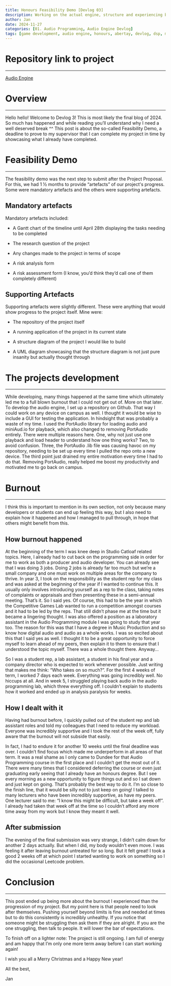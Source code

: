 ```yaml
---
title: Honours Feasibility Demo [Devlog 03]
description: Working on the actual engine, structure and experiencing burnout
author: Jan
date: 2024-11-27
categories: [01. Audio Programming, Audio Engine Devlog]
tags: [game development, audio engine, honours, abertay, devlog, dsp, memory management]
---
```

# Repository link to project
---
[Audio Engine](https://github.com/JanHuss/maginEngineAudio)

# Overview
---
Hello hello! Welcome to Devlog 3! This is most likely the final blog of 2024. So much has happened and while reading you’ll understand why I need a well deserved break ^^
This post is about the so-called Feasibility Demo, a deadline to prove to my supervisor that I can complete my project in time by showcasing what I already have completed. 

# Feasibility Demo
---
The feasibility demo was the next step to submit after the Project Proposal. For this, we had 1 ½ months to provide “artefacts” of our project's progress. Some were mandatory artefacts and the others were supporting artefacts. 

## Mandatory artefacts
Mandatory artefacts included: 
- A Gantt chart of the timeline until April 28th displaying the tasks needing to be completed

- The research question of the project
- Any changes made to the project in terms of scope 
- A risk analysis form
- A risk assessment form (I know, you’d think they’d call one of them completely different)

## Supporting Artefacts
Supporting artefacts were slightly different. These were anything that would show progress to the project itself. Mine were:
- The repository of the project itself 

- A running application of the project in its current state
- A structure diagram of the project I would like to build

- A UML diagram showcasing that the structure diagram is not just pure insanity but actually thought through


# The projects development
---
While developing, many things happened at the same time which ultimately led me to a full blown burnout that I could not get out of. More on that later. 
To develop the audio engine, I set up a repository on Github. That way I could work on any device on campus as well. I thought it would be wise to include a GUI for testing the application. In hindsight that was probably a waste of my time. I used the PortAudio library for loading audio and miniAud.io for playback, which also changed to removing PortAudio entirely. There were multiple reasons here. One, why not just use one playback and load header to understand how one thing works? Two, to avoid confusion. Three, the PortAudio .lib file was causing havoc on my repository, needing to be set up every time I pulled the repo onto a new device. The third point just drained my entire motivation every time I had to do that.
Removing PortAudio, really helped me boost my productivity and motivated me to go back on campus.

# Burnout
---
I think this is important to mention in its own section, not only because many developers or students can end up feeling this way, but I also need to explain how it happened and how I managed to pull through, in hope that others might benefit from this.

## How burnout happened
At the beginning of the term I was knee deep in Studio Catloaf related topics. Here, I already had to cut back on the programming side in order for me to work as both a producer and audio developer. You can already see that I was doing 3 jobs. Doing 2 jobs is already far too much but we’re a small company and one must work on multiple areas for the company to thrive. 
In year 3, I took on the responsibility as the student rep for my class and was asked at the beginning of the year if I wanted to continue this. It usually only involves introducing yourself as a rep to the class, taking notes of complaints or appraisals and then presenting these in a semi-annual meeting. That’s it. So I said yes. Of course, this had to be the year in which the Competitive Games Lab wanted to run a competition amongst courses and it had to be led by the reps. That still didn’t phase me at the time but it became a lingering thought. 
I was also offered a position as a laboratory assistant in the Audio Programming module I was going to study that year too. The reason for this was that I have a degree in Music Production and so know how digital audio and audio as a whole works. I was so excited about this that I said yes as well. I thought it to be a great opportunity to force myself to learn ahead of my peers, then explain it to them to ensure that I understood the topic myself. There was a whole thought there. Anyway…

So I was a student rep, a lab assistant, a student in his final year and a company director who is expected to work whenever possible. Just writing that makes me think: “Who takes on so much?”. For the first 4 weeks of term, I worked 7 days each week. Everything was going incredibly well. No hiccups at all. And in week 5, I struggled playing back audio in the audio programming lab, which threw everything off. I couldn’t explain to students how it worked and ended up in analysis paralysis for weeks. 

## How I dealt with it
Having had burnout before, I quickly pulled out of the student rep and lab assistant roles and told my colleagues that I need to reduce my workload. Everyone was incredibly supportive and I took the rest of the week off, fully aware that the burnout will not subside that easily.

In fact, I had to endure it for another 10 weeks until the final deadline was over. I couldn’t find focus which made me underperform in all areas of that term. It was a real shame as I only came to Dundee for that Audio Programming course in the first place and I couldn’t get the most out of it. 
There were many times that I considered deferring the course or even just graduating early seeing that I already have an honours degree. But I see every morning as a new opportunity to figure things out and so I sat down and just kept on going. That’s probably the best way to do it. I’m so close to the finish line, that it would be silly not to just keep on going! I talked to many lecturers who have been incredibly supportive, as have my peers. One lecturer said to me: “I know this might be difficult, but take a week off”. I already had taken that week off at the time so I couldn’t afford any more time away from my work but I know they meant it well.

## After submission
The evening of the final submission was very strange, I didn’t calm down for another 2 days actually. But when I did, my body wouldn’t even move. I was feeling it after leaving burnout untreated for so long. But it felt great! I took a good 2 weeks off at which point I started wanting to work on something so I did the occasional Leetcode problem.

# Conclusion
---
This post ended up being more about the burnout I experienced than the progression of my project. But my point here is that people need to look after themselves. Pushing yourself beyond limits is fine and needed at times but to do this consistently is incredibly unhealthy.
If you notice that someone might be struggling then ask them if they are alright. If you are the one struggling, then talk to people. It will lower the bar of expectations.

To finish off on a lighter note: The project is still ongoing. I am full of energy and am happy that I’m only one more term away before I can start working again! 

I wish you all a Merry Christmas and a Happy New year!

All the best,

Jan
